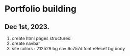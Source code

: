 # Portfolio building
## Dec 1st, 2023.

1. create html pages structures: 
2. create navbar
3. site colors : 212529 bg nav
6c757d font
e9ecef bg body